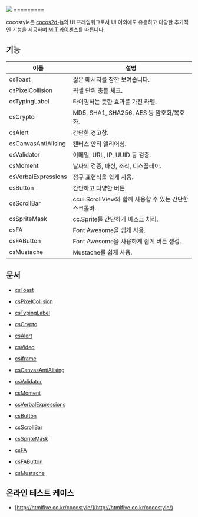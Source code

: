 <img src="https://cloud.githubusercontent.com/assets/6089788/4805736/1632b6fe-5e81-11e4-98fb-51f3ace6a375.png"> 
=========

cocostyle은 [cocos2d-js](https://github.com/cocos2d/cocos2d-js)의 UI 프레임워크로서 UI 이외에도 유용하고 다양한 추가적인 기능을 제공하며 [MIT 라이센스](./LICENSE)를 따릅니다.

## 기능
|이름|설명|
|---|---|
|csToast|짧은 메시지를 잠깐 보여줍니다.|
|csPixelCollision|픽셀 단위 충돌 체크.|
|csTypingLabel|타이핑하는 듯한 효과를 가진 라벨.|
|csCrypto|MD5, SHA1, SHA256, AES 등 암호화/복호화.|
|csAlert|간단한 경고창.|
|csCanvasAntiAlising|캔버스 안티 앨리어싱.|
|csValidator|이메일, URL, IP, UUID 등 검증.|
|csMoment|날짜의 검증, 파싱, 조작, 디스플레이.|
|csVerbalExpressions|정규 표현식을 쉽게 사용.|
|csButton|간단하고 다양한 버튼.|
|csScrollBar|ccui.ScrollView와 함께 사용할 수 있는 간단한 스크롤바.|
|csSpriteMask|cc.Sprite를 간단하게 마스크 처리.|
|csFA|Font Awesome을 쉽게 사용.|
|csFAButton|Font Awesome을 사용하게 쉽게 버튼 생성.|
|csMustache|Mustache를 쉽게 사용.|

## 문서

- [csToast](doc/csToast_ko.md)

- [csPixelCollision](doc/csPixelCollision_ko.md)

- [csTypingLabel](doc/csTypingLabel_ko.md)

- [csCrypto](doc/csCrypto_ko.md)

- [csAlert](doc/csAlert_ko.md)

- [csVideo](doc/csVideo_ko.md)

- [csIframe](doc/csIframe_ko.md)

- [csCanvasAntiAlising](doc/csCanvasAntiAlising_ko.md)

- [csValidator](doc/csValidator_ko.md)

- [csMoment](doc/csMoment_ko.md)

- [csVerbalExpressions](doc/csVerbalExpressions_ko.md)
 
- [csButton](doc/csButton_ko.md)

- [csScrollBar](doc/csScrollBar_ko.md)

- [csSpriteMask](doc/csSpriteMask_ko.md)

- [csFA](doc/csFA_ko.md)

- [csFAButton](doc/csFAButton_ko.md)

- [csMustache](doc/csMustache_ko.md)

## 온라인 테스트 케이스

- [http://htmlfive.co.kr/cocostyle/](http://htmlfive.co.kr/cocostyle/)
